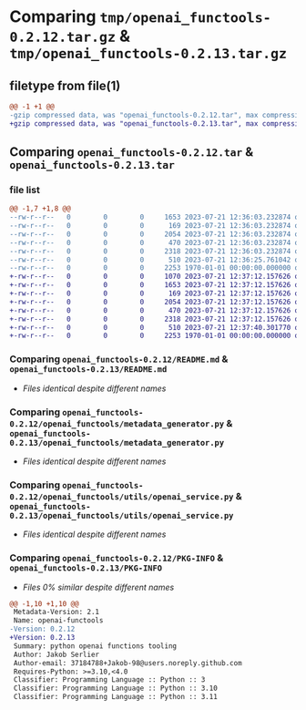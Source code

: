 # Comparing `tmp/openai_functools-0.2.12.tar.gz` & `tmp/openai_functools-0.2.13.tar.gz`

## filetype from file(1)

```diff
@@ -1 +1 @@
-gzip compressed data, was "openai_functools-0.2.12.tar", max compression
+gzip compressed data, was "openai_functools-0.2.13.tar", max compression
```

## Comparing `openai_functools-0.2.12.tar` & `openai_functools-0.2.13.tar`

### file list

```diff
@@ -1,7 +1,8 @@
--rw-r--r--   0        0        0     1653 2023-07-21 12:36:03.232874 openai_functools-0.2.12/README.md
--rw-r--r--   0        0        0      169 2023-07-21 12:36:03.232874 openai_functools-0.2.12/openai_functools/__init__.py
--rw-r--r--   0        0        0     2054 2023-07-21 12:36:03.232874 openai_functools-0.2.12/openai_functools/metadata_generator.py
--rw-r--r--   0        0        0      470 2023-07-21 12:36:03.232874 openai_functools-0.2.12/openai_functools/types.py
--rw-r--r--   0        0        0     2318 2023-07-21 12:36:03.232874 openai_functools-0.2.12/openai_functools/utils/openai_service.py
--rw-r--r--   0        0        0      510 2023-07-21 12:36:25.761042 openai_functools-0.2.12/pyproject.toml
--rw-r--r--   0        0        0     2253 1970-01-01 00:00:00.000000 openai_functools-0.2.12/PKG-INFO
+-rw-r--r--   0        0        0     1070 2023-07-21 12:37:12.157626 openai_functools-0.2.13/LICENSE
+-rw-r--r--   0        0        0     1653 2023-07-21 12:37:12.157626 openai_functools-0.2.13/README.md
+-rw-r--r--   0        0        0      169 2023-07-21 12:37:12.157626 openai_functools-0.2.13/openai_functools/__init__.py
+-rw-r--r--   0        0        0     2054 2023-07-21 12:37:12.157626 openai_functools-0.2.13/openai_functools/metadata_generator.py
+-rw-r--r--   0        0        0      470 2023-07-21 12:37:12.157626 openai_functools-0.2.13/openai_functools/types.py
+-rw-r--r--   0        0        0     2318 2023-07-21 12:37:12.157626 openai_functools-0.2.13/openai_functools/utils/openai_service.py
+-rw-r--r--   0        0        0      510 2023-07-21 12:37:40.301770 openai_functools-0.2.13/pyproject.toml
+-rw-r--r--   0        0        0     2253 1970-01-01 00:00:00.000000 openai_functools-0.2.13/PKG-INFO
```

### Comparing `openai_functools-0.2.12/README.md` & `openai_functools-0.2.13/README.md`

 * *Files identical despite different names*

### Comparing `openai_functools-0.2.12/openai_functools/metadata_generator.py` & `openai_functools-0.2.13/openai_functools/metadata_generator.py`

 * *Files identical despite different names*

### Comparing `openai_functools-0.2.12/openai_functools/utils/openai_service.py` & `openai_functools-0.2.13/openai_functools/utils/openai_service.py`

 * *Files identical despite different names*

### Comparing `openai_functools-0.2.12/PKG-INFO` & `openai_functools-0.2.13/PKG-INFO`

 * *Files 0% similar despite different names*

```diff
@@ -1,10 +1,10 @@
 Metadata-Version: 2.1
 Name: openai-functools
-Version: 0.2.12
+Version: 0.2.13
 Summary: python openai functions tooling
 Author: Jakob Serlier
 Author-email: 37184788+Jakob-98@users.noreply.github.com
 Requires-Python: >=3.10,<4.0
 Classifier: Programming Language :: Python :: 3
 Classifier: Programming Language :: Python :: 3.10
 Classifier: Programming Language :: Python :: 3.11
```

